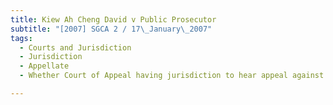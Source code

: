 ```yaml
---
title: Kiew Ah Cheng David v Public Prosecutor 
subtitle: "[2007] SGCA 2 / 17\_January\_2007"
tags:
  - Courts and Jurisdiction
  - Jurisdiction
  - Appellate
  - Whether Court of Appeal having jurisdiction to hear appeal against High Court\'s dismissal of criminal motion for extension of time to file notice and petition of appeal from magistrate\'s court

---
```



